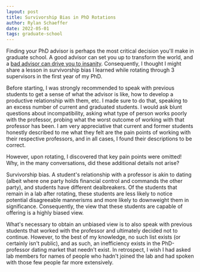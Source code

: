 ```yaml
---
layout: post
title: Survivorship Bias in PhD Rotations
author: Rylan Schaeffer
date: 2022-05-01
tags: graduate-school
---
```


Finding your PhD advisor is perhaps the most critical decision you'll make in graduate
school. A good advisor
can set you up to transform the world, and a [bad advisor can drive you to insanity](https://en.wikipedia.org/wiki/Theodore_Streleski).
Consequently, I thought I might share a lesson in survivorship bias I learned
while rotating through 3 supervisors in the first year of my PhD.

Before starting, I was 
strongly recommended to speak with previous students to get a sense of what the advisor is
like, how to develop a productive relationship with them, etc. I made sure to do that, speaking
to an excess number of current and graduated students. I would ask blunt questions about incompatibility,
asking what type of person works poorly with the professor, probing what the worst outcome of
working with that professor has been. I am very appreciative that current and former students
honestly described to me what they felt are the pain points of working with their respective
professors, and in all cases, I found their descriptions to be correct.

However, upon rotating, I discovered that key pain points were omitted! Why, in the many 
conversations, did these additional details not arise?

Survivorship bias. A student's relationship with a professor is akin to dating (albeit where
one party holds financial control and commands the other party), and students have different
dealbreakers. Of the students that remain in a lab after rotating, these students are less
likely to notice potential disagreeable mannerisms and more likely to downweight them in 
significance. Consequently, the view that these students are capable of offering is a highly 
biased view.

What's necessary to obtain an unbiased view is to also speak with previous students that
worked with the professor and ultimately decided not to continue. However, to the best of my
knowledge, no such list exists (or certainly isn't public), and as such, an inefficiency
exists in the PhD-professor dating market that needn't exist. In retrospect, I wish I had
asked lab members for names of people who hadn't joined the lab and had spoken with those
few people far more extensively.